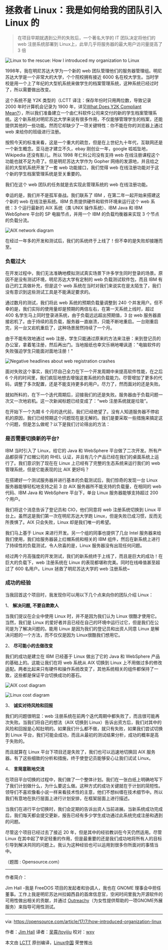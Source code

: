 拯救者 Linux：我是如何给我的团队引入 Linux 的
============================================================

> 在项目早期就遇到公开的失败后，一个著名大学的 IT 团队决定将他们的 web 注册系统部署到 Linux上，此举几乎将服务器的最大用户访问量提高了 3 倍

![Linux to the rescue: How I introduced my organization to Linux](https://opensource.com/sites/default/files/styles/image-full-size/public/images/life/OSDC_Penguin_Image_520x292_12324207_0714_mm_v1a.png?itok=WfAkwbFy "Linux to the rescue: How I introduced my organization to Linux")

1998年，我在明尼苏达大学为一个新的 web 团队管理他们的服务器管理组。明尼苏达大学是一个非常大的大学，个个院校拥有接近 6000 名在校大学生。当时学校是用一个上了年纪的大型机系统来做学生的档案管理系统，这种系统已经过时了，所以需要做出改变。

这个系统不是 Y2K 类型的（LCTT 译注：保存年份时只用两位数，导致记录 2000 年时计算机会记录为 1900 年，详见[What Does Y2K Compliant Mean?](https://stackoverflow.com/questions/18200744/what-does-y2k-compliant-mean)），所以我们准备建立一个由仁科软件公司来交付的新的学生档案管理系统。这个新系统对明尼苏达大学来说有很多作用，不仅能够管理学生的档案，还能提供其他的一些功能。然而它却缺少了一项关键特性：你不能在你的浏览器上通过 web 来给你的班级进行注册。

按照今天的标准来看，这是一个重大的疏忽，但是在上世纪九十年代，互联网还是一个新生概念。亚马逊才建立不久，ebay 刚创业一年，google 呱呱坠地，Wikipedia 还没有影儿。所以 1998 年仁科公司没有支持 web 在线注册课程这个功能也就不足为奇了。但是明尼苏达大学作为 Gopher 网络的发源地，并且给之前的大型机系统开发了一套 web 功能接口，我们觉得 web 在线注册功能对于这个新的学生档案管理系统是至关重要的。

我们在这个 web 团队的任务就是去实现此管理系统的 web 在线注册功能。

幸运的是，我们并不是孤军奋战。我们联系了 IBM ，在第二年一起开始来搭建这个新的 web 在线注册系统。IBM 负责提供硬件和软件环境来运行这个 web 系统：3 个运行最新的 AIX 系统（类 UNIX 操作系统）、IBM Java 和 IBM WebSphere 平台的 SP 电脑节点，并用一个 IBM 的负载均衡器来实现 3 个节点的负载分流。

![AIX network diagram](https://opensource.com/sites/default/files/resize/diagram-aix_0-700x363.png "AIX network diagram")

在经过一年多的开发和测试后，我们的系统终于上线了！但不幸的是失败却接踵而至。

### 负载过大

在开发过程中，我们无法准确地模拟测试真实场景下许多学生同时登录的场景。原因不是没有测试环境，明尼苏达大学有定制的 web 负载测试软件包，而且 IBM 有自己的工具做补充，但是这个 web 系统在当时对我们来说实在是太陌生了，我们没有意识到这些测试工具是不能满足要求的。

通过数月的测试，我们将此 web 系统的预期负载量调整到 240 个并发用户。但不幸的是，我们实际的使用量却是预期的两倍左右，在第一天系统上线时，超过 400 名学生马上同时登录进系统，由于负载远远超出预期值，3 台 web 服务器直接宕机了。由于持续的高负载，服务器一直崩溃，只能不断地重启。一台刚重启完，另一台又宕机重启了，这种场景居然持续了一个月。

由于不能有效地通过 web 注册，学生只能通过原来的方法来注册：来到登记员的办公室，拿着笔注册，然后再出门。当地报纸也幸灾乐祸地嘲讽道："电脑软件的失败强迫学生只能面对面地注册！"

![Negative headlines about web registration crashes](https://opensource.com/sites/default/files/resize/headlines-700x522.jpg "Negative headlines about web registration crashes")

面对失败这个事实，我们尽自己全力在下一个开发周期中来提高软件性能，在之后 6 个月的时间里，我们疯狂地想去增强这套系统的负载能力。尽管增加了更多的代码，调整了多次配置，还是不能支持更多的用户。尽力了，然而面对的还是失败。

就如所料的，在下一个迭代周期后，迎接我们的还是失败。服务器由于负载问题一次又一次地宕机。这一次新闻标题已经变成了：“web 注册系统就是垃圾”。

在开始下一个为期 6 个月的迭代前，我们已经绝望了。没有人知道服务器不停宕机的原因，我们已经预期这个问题现在是无解的。我们是要采取一些措施来搞定这个问题，但是怎么做呢？以下是我们讨论得出的方法：

### 是否需要切换新的平台?

IBM 当时引入了 Linux，给它的 Java 和 WebSphere 平台做了二次开发。所有产品都获得了红帽公司的 RHEL 认证，并且有几个产品已经在我们的桌面系统上运行了。我们意识到了现在在 Linux 上已经有了完整的生态系统来运行我们的 web 管理系统，但是它能表现的比 AIX 更好吗？

在搭建好一个测试服务器并进行基本的负载测试后，我们惊奇的发现一台 Linux 服务器能够轻松地支持之前 3 台 AIX 服务器所不能支持的负载量，在相同的 web 代码、IBM Java 和 WebSphere 平台下，单台 Linux 服务器能够支持超过 200 个用户。

我们将这个消息告诉了登记员和 CIO，他们同意将 web 注册系统切换到 Linux 平台上。虽然这是我们第一次在明尼苏达大学跑 Linux，但是失败已成习惯，反而无所畏惧了。AIX 只会失败，Linux 却是我们唯一的希望。

我们马上基于 Linux 来进行开发。另一个组的同事也提供了几台 Intel 服务器来给我们使用，我们给服务器装上红帽系统和相关的 IBM 组件，然后在新系统上进行了持续性的负载测试，令人欣喜的是，Linux 服务器没有出现任何问题。

经过两个月高强度的开发测试，我们的新系统终于上线了，而且是巨大的成功！在巨大的负载下，web 注册系统在 Linux 的表现都堪称完美。同时在线峰值甚至超过了 600 名用户。Linux 拯救了明尼苏达大学的 web 注册系统~

### 成功的经验

当我回首这个项目时，我发现你可以用以下几个点来向你的团队介绍 Linux：

1、  **解决问题, 不要自欺欺人**

当我们提议在企业中使用 Linux 时，并不是因为我们认为 Linux 很酷才使用它。当然，我们是 Linux 的爱好者并且已经在自己的环境中运行过它，但是我们在公司是为了解决问题的。能用 Linux 是因为我们的登记员和出资人同意 Linux 是解决问题的一个方法，而不仅仅是因为 Linux很酷我们想用它。

2、  **尽可能小的去做改变**

我们的成功是建立在 IBM 已经基于 Linux 做出了它的 Java 和 WebSphere 产品的基础上的。这能让我们在将 web 系统从 AIX 切换到 Linux 上不用做过多的修改适配。两者比起来只有硬件和操作系统改变了，其他系统相关的组件都保持了一致，这些都是保证平台切换成功的基石。

![AIX cost diagram](https://opensource.com/sites/default/files/resize/cost-diagram-aix-700x363.png "AIX cost diagram")

![Linux cost diagram](https://opensource.com/sites/default/files/resize/cost-diagram-linux-700x363.png "Linux cost diagram")

3、  **诚实对待风险和回报**

我们的问题很明显：web 注册系统在前两个迭代周期中都失败了，而且很可能再次失败。当我们将自己的想法（AIX 切换到 Linux）告诉出资方后，我们对其中的风险和回报是心知肚明的。如果我们什么都不做，就只有失败，如果我们尝试切换到 Linux 平台，我们可能会成功，而且从最初的测试结果分析，成功的概率是高于失败的。

而且就算在 Linux 平台下项目还是失败了，我们也可以迅速地切换回 AIX 服务器。有了这些细致的分析和措施，终于使登记员能够安心让我们试试 Linux。

4、  **言简意赅地交流**

在项目平台切换的过程中，我们做了一个整体计划。我们在一张白纸上明确地写下了我们计划做什么，为什么要这么做。这种方式的成功关键就在于计划的简短性。领导们不喜欢像看小说一样来看技术性的主意，他们不想纠缠在技术细节中。所以我们有意地在执行层面上进行计划安排，在框架层面上进行描述。

当我们在进行平台切换时，我们会定期的告诉出资人当前进展。当新系统成功完成后，我们每天都会提交更新，报告已经有多少学生成功通过此系统完成注册和遇到的问题。

尽管这个项目已经过去了接近 20 年，但是其中的经验教训在今天仍然适用。尽管 Linux 在其中起了举足轻重的作用，但是最重要的还是我们成功地将所有人的目标引导到解决共同的问题上。我认为这种经验也可以运用到很多你所面对的事情当中。

（题图 : Opensource.com）

--------------------------------------------------------------------------------

作者简介：

Jim Hall -我是 FreeDOS 项目的发起者和协调人，我也在 GNOME 理事会中担任董事。工作上我是明尼苏达州拉姆西县的首席信息官，空闲时间里我为开源软件的可用性做出相关的贡献，并通过 [Outreachy](https://en.wikipedia.org/wiki/Outreachy)（为女性提供帮助的一项GNOME外展服务）来指导可用性测试。


---
via: https://opensource.com/article/17/7/how-introduced-organization-linux

作者：[Jim Hall][a]
译者：[吴霄/toyijiu](https://github.com/toyijiu)
校对：[wxy](https://github.com/wxy)

本文由 [LCTT](https://github.com/LCTT/TranslateProject) 原创编译，[Linux中国](https://linux.cn/) 荣誉推出

[a]:https://opensource.com/users/jim-hall
[1]:https://opensource.com/resources/what-is-linux?intcmp=70160000000h1jYAAQ&utm_source=intcallout&utm_campaign=linuxcontent
[2]:https://opensource.com/resources/what-are-linux-containers?intcmp=70160000000h1jYAAQ&utm_source=intcallout&utm_campaign=linuxcontent
[3]:https://developers.redhat.com/promotions/linux-cheatsheet/?intcmp=70160000000h1jYAAQ&utm_source=intcallout&utm_campaign=linuxcontent
[4]:https://developers.redhat.com/cheat-sheet/advanced-linux-commands-cheatsheet?intcmp=70160000000h1jYAAQ&utm_source=intcallout&utm_campaign=linuxcontent
[5]:https://opensource.com/tags/linux?intcmp=70160000000h1jYAAQ&utm_source=intcallout&utm_campaign=linuxcontent
[6]:https://opensource.com/article/17/7/how-introduced-organization-linux?rate=G1WfZzJPTN4w4fVviJ7iFru6ZBDBBTKkT8QRxSh727g
[7]:https://opensource.com/user/126046/feed
[8]:https://opensource.com/users/jim-hall
[9]:https://opensource.com/users/jim-hall
[10]:https://opensource.com/article/17/7/how-introduced-organization-linux#comments
